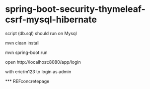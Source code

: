 # spring-boot-security-thymeleaf-csrf-mysql-hibernate

script (db.sql) should run on Mysql

mvn clean install 

mvn spring-boot:run 

open http://localhost:8080/app/login 

with eric/m123 to login as admin


*** REFconcretepage
